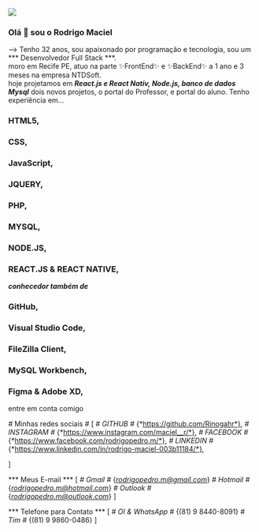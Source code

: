 <img width="auto" src="https://avatars.githubusercontent.com/u/69148290?s=460&u=035c7909513852a51e82cf48f98e2b35b2a0d49f&v=4">

### Olá 👋 sou o Rodrigo Maciel

--> Tenho 32 anos, sou apaixonado por programação e tecnologia,
sou um  *** Desenvolvedor Full Stack ***. <br/> 
moro em Recife PE, atuo na parte ✨FrontEnd✨ e ✨BackEnd✨ a 1 ano e 3 meses na empresa NTDSoft.<br/>
hoje projetamos em ***React.js e React Nativ, Node.js, banco de dados Mysql*** dois novos projetos, o portal do Professor, e portal do aluno.
Tenho experiência em...

### HTML5,
### CSS,
### JavaScript,
### JQUERY,
### PHP,
### MYSQL,
### NODE.JS,
### REACT.JS & REACT NATIVE,

***conhecedor também de***
### GitHub,
### Visual Studio Code,
### FileZilla Client,
### MySQL Workbench,
### Figma & Adobe XD,

entre em conta comigo 

*#* Minhas redes sociais *#*
[
        *# GITHUB #*
    {*https://github.com/Rinogahr*},
        *# INSTAGRAM #*
    {*https://www.instagram.com/maciel__r/*},
        *# FACEBOOK #*
    {*https://www.facebook.com/rodrigopedro.m/*},
        *# LINKEDIN #*
    {*https://www.linkedin.com/in/rodrigo-maciel-003b11184/*},

]

*** Meus E-mail ***
[
    *# Gmail #*
    {*rodrigopedro.m@gmail.com*}
    *# Hotmail #*
    {*rodrigopedro.m@hotmail.com*}
    *# Outlook #*
    {*rodrigopedro.m@outlook.com*}
]

*** Telefone para Contato ***
[
    *# OI & WhatsApp #*
    {(81) 9 8440-8091}
    *# Tim #*
    {(81) 9 9860-0486}
]